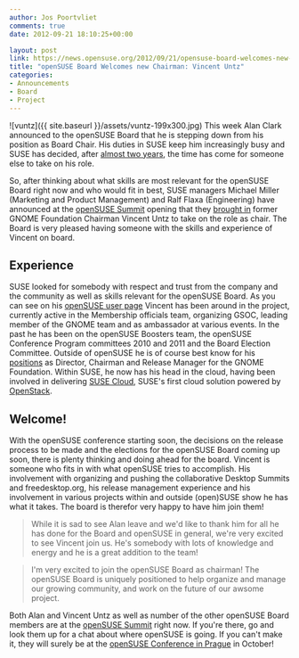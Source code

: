 ```yaml
---
author: Jos Poortvliet
comments: true
date: 2012-09-21 18:10:25+00:00

layout: post
link: https://news.opensuse.org/2012/09/21/opensuse-board-welcomes-new-chairman-vincent-untz/
title: "openSUSE Board Welcomes new Chairman: Vincent Untz"
categories:
- Announcements
- Board
- Project
---
```

![vuntz]({{ site.baseurl }}/assets/vuntz-199x300.jpg)
This week Alan Clark announced to the openSUSE Board that he is stepping down from his position as Board Chair. His duties in SUSE keep him increasingly busy and SUSE has decided, after [almost two years](https://news.opensuse.org/2010/12/14/alan-clark-new-opensuse-board-chairman/), the time has come for someone else to take on his role.

So, after thinking about what skills are most relevant for the openSUSE Board right now and who would fit in best, SUSE managers Michael Miller (Marketing and Product Management) and Ralf Flaxa (Engineering) have announced at the [openSUSE Summit](http://summit.opensuse.org) opening that they [brought in](https://www.suse.com/company/press/2012/9/opensuse-project-announces-appointment-of-vincent-untz-as-opensuse-board-chair.html) former GNOME Foundation Chairman Vincent Untz to take on the role as chair. The Board is very pleased having someone with the skills and experience of Vincent on board.<!-- more -->



## Experience


SUSE looked for somebody with respect and trust from the company and the community as well as skills relevant for the openSUSE Board. As you can see on his [openSUSE user page](http://en.opensuse.org/User:Vuntz) Vincent has been around in the project, currently active in the Membership officials team, organizing GSOC, leading member of the GNOME team and as ambassador at various events. In the past he has been on the openSUSE Boosters team, the openSUSE Conference Program committees 2010 and 2011 and the Board Election Committee. Outside of openSUSE he is of course best know for his [positions](https://live.gnome.org/VincentUntz) as Director, Chairman and Release Manager for the GNOME Foundation. Within SUSE, he now has his head in the cloud, having been involved in delivering [SUSE Cloud](http://www.suse.com/products/suse-cloud/), SUSE's first cloud solution powered by [OpenStack](http://www.openstack.org/).



## Welcome!


With the openSUSE conference starting soon, the decisions on the release process to be made and the elections for the openSUSE Board coming up soon, there is plenty thinking and doing ahead for the board. Vincent is someone who fits in with what openSUSE tries to accomplish. His involvement with organizing and pushing the collaborative Desktop Summits and freedesktop.org, his release management experience and his involvement in various projects within and outside (open)SUSE show he has what it takes. The board is therefor very happy to have him join them!



<blockquote>While it is sad to see Alan leave and we'd like to thank him for all he has done for the Board and openSUSE in general, we're very excited to see Vincent join us. He's somebody with lots of knowledge and energy and he is a great addition to the team!</blockquote>





<blockquote>I'm very excited to join the openSUSE Board as chairman! The openSUSE Board is uniquely positioned to help organize and manage our growing community, and work on the future of our awsome project.</blockquote>



Both Alan and Vincent Untz as well as number of the other openSUSE Board members are at the [openSUSE Summit](http://summit.opensuse.org) right now. If you're there, go and look them up for a chat about where openSUSE is going. If you can't make it, they will surely be at the [openSUSE Conference in Prague](http://conference.opensuse.org) in October!		
